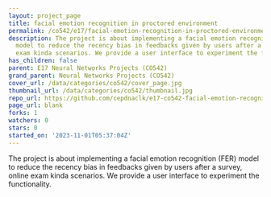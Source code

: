 ```yaml
---
layout: project_page
title: facial emotion recognition in proctored environment
permalink: /co542/e17/facial-emotion-recognition-in-proctored-environment/
description: The project is about implementing a facial emotion recognition (FER)
  model to reduce the recency bias in feedbacks given by users after a survey, online
  exam kinda scenarios. We provide a user interface to experiment the functionality.
has_children: false
parent: E17 Neural Networks Projects (CO542)
grand_parent: Neural Networks Projects (CO542)
cover_url: /data/categories/co542/cover_page.jpg
thumbnail_url: /data/categories/co542/thumbnail.jpg
repo_url: https://github.com/cepdnaclk/e17-co542-facial-emotion-recognition-in-proctored-environment
page_url: blank
forks: 1
watchers: 0
stars: 0
started_on: '2023-11-01T05:37:04Z'
---
```


The project is about implementing a facial emotion recognition (FER) model to reduce the recency bias in feedbacks given by users after a survey, online exam kinda scenarios. We provide a user interface to experiment the functionality.